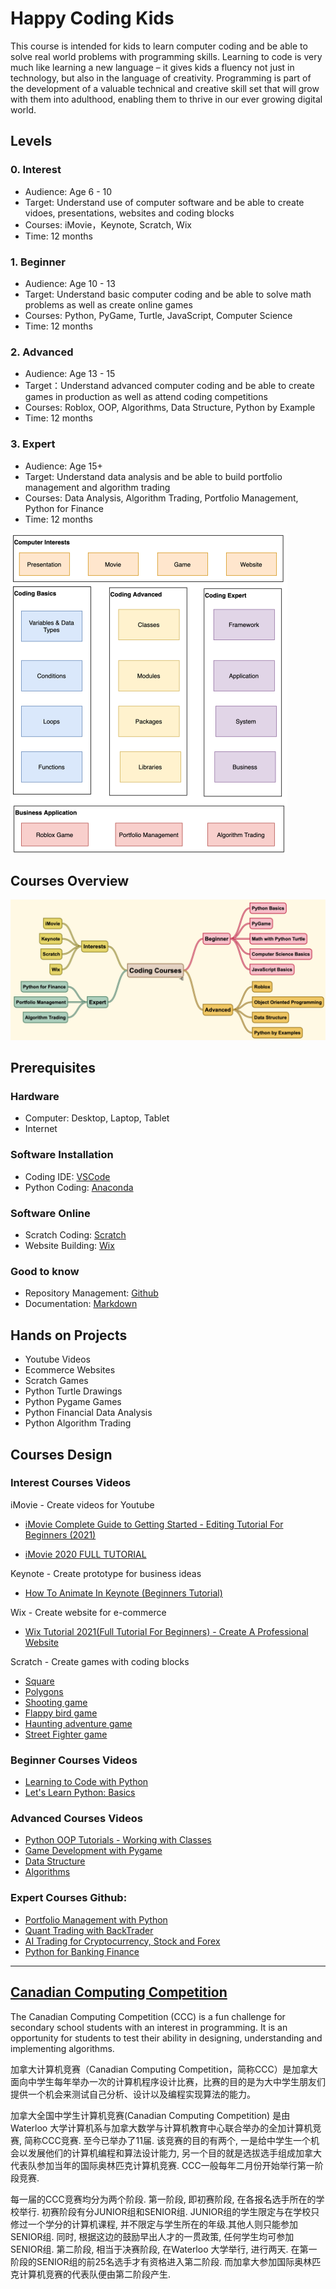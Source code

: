 # Happy Coding Kids

This course is intended for kids to learn computer coding and be able to solve real world problems with programming skills. Learning to code is very much like learning a new language – it gives kids a fluency not just in technology, but also in the language of creativity. Programming is part of the development of a valuable technical and creative skill set that will grow with them into adulthood, enabling them to thrive in our ever growing digital world.

## Levels

### 0. Interest
* Audience: Age 6 - 10 
* Target: Understand use of computer software and be able to create vidoes, presentations, websites and coding blocks
* Courses: iMovie，Keynote, Scratch, Wix
* Time: 12 months
  
### 1. Beginner
* Audience: Age 10 - 13 
* Target: Understand basic computer coding and be able to solve math problems as well as create online games
* Courses: Python, PyGame, Turtle, JavaScript, Computer Science
* Time: 12 months

### 2. Advanced
* Audience: Age 13 - 15 
* Target：Understand advanced computer coding and be able to create games in production as well as attend coding competitions
* Courses: Roblox, OOP, Algorithms, Data Structure, Python by Example
* Time: 12 months
  
### 3. Expert
* Audience: Age 15+ 
* Target: Understand data analysis and be able to build portfolio management and algorithm trading
* Courses: Data Analysis, Algorithm Trading, Portfolio Management, Python for Finance
* Time: 12 months

 <img src="images/b2913c522b9813e76be906b5518cf1487206ac95c95c5636d39586696664c08b.png" style="zoom:50%;" />

## Courses Overview
![picture 2](images/c2bd9862468b12d09fcb2bc22458f88e3c8a009301a5f8cf9f59fcbee7f678d6.png)  
 

## Prerequisites

### Hardware 
* Computer: Desktop, Laptop, Tablet
* Internet

### Software Installation
* Coding IDE: [VSCode](https://code.visualstudio.com/download)
* Python Coding: [Anaconda](https://www.anaconda.com/download/#macos)

### Software Online 
* Scratch Coding: [Scratch](https://scratch.mit.edu/)
* Website Building: [Wix](https://www.wix.com) 

### Good to know
- Repository Management: [Github](https://www.youtube.com/watch?v=w3jLJU7DT5E)
- Documentation: [Markdown](https://www.youtube.com/watch?v=6A5EpqqDOdk&t=263s)


## Hands on Projects
- Youtube Videos
- Ecommerce Websites
- Scratch Games
- Python Turtle Drawings
- Python Pygame Games
- Python Financial Data Analysis
- Python Algorithm Trading

## Courses Design

### Interest Courses Videos

iMovie - Create videos for Youtube

* 	[iMovie Complete Guide to Getting Started - Editing Tutorial For Beginners (2021)](https://www.youtube.com/watch?v=eyNcc5EpXkM)

* 	[iMovie 2020 FULL TUTORIAL](https://www.youtube.com/watch?v=ljAWrpmEFoU)

Keynote - Create prototype for business ideas

* 	[How To Animate In Keynote (Beginners Tutorial)](https://www.youtube.com/watch?v=GTVFw3CzYUA)

Wix - Create website for e-commerce

* 	[Wix Tutorial 2021(Full Tutorial For Beginners) - Create A Professional Website](https://www.youtube.com/watch?v=nIKbN5pBSXo)

Scratch - Create games with coding blocks

* 	[Square](https://www.youtube.com/watch?v=EbBbWfvbMiU)
* 	[Polygons](https://www.youtube.com/watch?v=KFwgPVjMjak)
*  	[Shooting game](https://www.youtube.com/watch?v=QXru0rSV2ZQ&t=575s) 
* 	[Flappy bird game](https://www.youtube.com/watch?v=V11A1iqQ_V8&list=PLBm8I171dvlyKvrTADogMruDbZ-oZ8ZFm)
* 	[Haunting adventure game]() 
* 	[Street Fighter game]() 

### Beginner Courses Videos

* [Learning to Code with Python](https://www.youtube.com/playlist?list=PLsk-HSGFjnaGe7sS_4VpZoEtZF2VoWtoR)
* [Let's Learn Python: Basics](https://www.youtube.com/playlist?list=PL82YdDfxhWsDJTq5f0Ae7M7yGcA26wevJ)

### Advanced Courses Videos

* [Python OOP Tutorials - Working with Classes](https://www.youtube.com/playlist?list=PL-osiE80TeTsqhIuOqKhwlXsIBIdSeYtc)
* [Game Development with Pygame](https://www.youtube.com/playlist?list=PLsk-HSGFjnaH5yghzu7PcOzm9NhsW0Urw)
* [Data Structure](https://www.raspberrypi.org/learning/visualising-sorting-with-python/lessons/)
* [Algorithms](http://interactivepython.org )


### Expert Courses Github:
* [Portfolio Management with Python](https://github.com/data-octo/algorithmic-trading-python)
* [Quant Trading with BackTrader](https://github.com/data-octo/quant-learning)
* [AI Trading for Cryptocurrency, Stock and Forex](https://github.com/data-octo/AITrading)
* [Python for Banking Finance](https://github.com/data-octo/python-for-banking-finance)

---

## [Canadian Computing Competition](http://www.cemc.uwaterloo.ca/contests/computing/details.html)

The Canadian Computing Competition (CCC) is a fun challenge for secondary school students with an interest in programming. It is an opportunity for students to test their ability in designing, understanding and implementing algorithms.

加拿大计算机竞赛（Canadian Computing Competition，简称CCC）是加拿大面向中学生每年举办一次的计算机程序设计比赛，比赛的目的是为大中学生朋友们提供一个机会来测试自己分析、设计以及编程实现算法的能力。

加拿大全国中学生计算机竞赛(Canadian Computing Competition) 是由Waterloo 大学计算机系与加拿大数学与计算机教育中心联合举办的全加计算机竞赛, 简称CCC竞赛. 至今已举办了11届. 该竞赛的目的有两个, 一是给中学生一个机会以发展他们的计算机编程和算法设计能力, 另一个目的就是选拔选手组成加拿大代表队参加当年的国际奥林匹克计算机竞赛. CCC一般每年二月份开始举行第一阶段竞赛.

每一届的CCC竞赛均分为两个阶段. 第一阶段, 即初赛阶段, 在各报名选手所在的学校举行. 初赛阶段有分JUNIOR组和SENIOR组. JUNIOR组的学生限定与在学校只修过一个学分的计算机课程, 并不限定与学生所在的年级.其他人则只能参加SENIOR组. 同时, 根据这边的鼓励早出人才的一贯政策, 任何学生均可参加SENIOR组. 第二阶段, 相当于决赛阶段, 在Waterloo 大学举行, 进行两天. 在第一阶段的SENIOR组的前25名选手才有资格进入第二阶段. 而加拿大参加国际奥林匹克计算机竞赛的代表队便由第二阶段产生.

